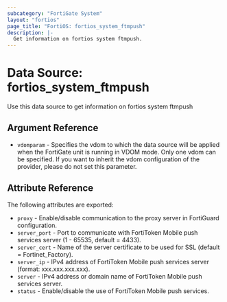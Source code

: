 ```yaml
---
subcategory: "FortiGate System"
layout: "fortios"
page_title: "FortiOS: fortios_system_ftmpush"
description: |-
  Get information on fortios system ftmpush.
---
```


# Data Source: fortios_system_ftmpush
Use this data source to get information on fortios system ftmpush

## Argument Reference


* `vdomparam` - Specifies the vdom to which the data source will be applied when the FortiGate unit is running in VDOM mode. Only one vdom can be specified. If you want to inherit the vdom configuration of the provider, please do not set this parameter.


## Attribute Reference

The following attributes are exported:

* `proxy` - Enable/disable communication to the proxy server in FortiGuard configuration.
* `server_port` - Port to communicate with FortiToken Mobile push services server (1 - 65535, default = 4433).
* `server_cert` - Name of the server certificate to be used for SSL (default = Fortinet_Factory).
* `server_ip` - IPv4 address of FortiToken Mobile push services server (format: xxx.xxx.xxx.xxx).
* `server` - IPv4 address or domain name of FortiToken Mobile push services server.
* `status` - Enable/disable the use of FortiToken Mobile push services.

